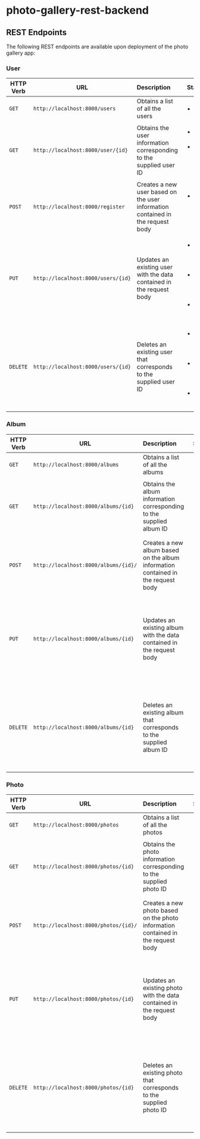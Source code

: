 # photo-gallery-rest-backend


## REST Endpoints
The following REST endpoints are available upon deployment of the photo gallery app:

### User
| HTTP Verb        | URL           | Description  | Status Codes |
| ------------- |-------------|:-----| ----|
| `GET` | `http://localhost:8000/users` | Obtains a list of all the users| <ul><li>`200 OK`</li></ul> |
| `GET` | `http://localhost:8000/user/{id}` | Obtains the user information corresponding to the supplied user ID | <ul><li>`200 OK` if user exists</li><li>`404 Not Found` if user does not exist</li></ul> |
| `POST` | `http://localhost:8000/register` | Creates a new user based on the user information contained in the request body | <ul><li>`201 Created` if user successfully created</li></ul> |
| `PUT` | `http://localhost:8000/users/{id}` | Updates an existing user with the data contained in the request body | <ul><li>`200 OK` if user succesfully updated</li><li>`404 Not Found` if user does not exist</li><li>`403 ` if not permitted</li></ul> |
| `DELETE` | `http://localhost:8000/users/{id}` | Deletes an existing user that corresponds to the supplied user ID | <ul><li>` No Content` if user succesfully deleted</li><li>`404 Not Found` if user does not exist</li><li>`403` if not permitted</li></ul> |



### Album
| HTTP Verb        | URL           | Description  | Status Codes |
| ------------- |-------------|:-----| ----|
| `GET` | `http://localhost:8000/albums` | Obtains a list of all the albums| <ul><li>`200 OK`</li></ul> |
| `GET` | `http://localhost:8000/albums/{id}` | Obtains the album information corresponding to the supplied album ID | <ul><li>`200 OK` if album exists</li><li>`404 Not Found` if album does not exist</li></ul> |
| `POST` | `http://localhost:8000/albums/{id}/` | Creates a new album based on the album information contained in the request body | <ul><li>`201 Created` if user successfully created</li><li>`403` if not permitted</li></ul> |
| `PUT` | `http://localhost:8000/albums/{id}` | Updates an existing album with the data contained in the request body | <ul><li>`200 OK` if album succesfully updated</li><li>`404 Not Found` if album does not exist</li><li>`403 ` if not permitted</li></ul> |
| `DELETE` | `http://localhost:8000/albums/{id}` | Deletes an existing album that corresponds to the supplied album ID | <ul><li>` No Content` if album succesfully deleted</li><li>`404 Not Found` if album does not exist</li><li>`403` if not permitted</li></ul> |

### Photo
| HTTP Verb        | URL           | Description  | Status Codes |
| ------------- |-------------|:-----| ----|
| `GET` | `http://localhost:8000/photos` | Obtains a list of all the photos| <ul><li>`200 OK`</li></ul> |
| `GET` | `http://localhost:8000/photos/{id}` | Obtains the photo information corresponding to the supplied photo ID | <ul><li>`200 OK` if photo exists</li><li>`404 Not Found` if photo does not exist</li></ul> |
| `POST` | `http://localhost:8000/photos/{id}/` | Creates a new photo based on the photo information contained in the request body | <ul><li>`201 Created` if user successfully created</li><li>`403` if not permitted</li></ul> |
| `PUT` | `http://localhost:8000/photos/{id}` | Updates an existing photo with the data contained in the request body | <ul><li>`200 OK` if photo succesfully updated</li><li>`404 Not Found` if photo does not exist</li><li>`403 ` if not permitted</li></ul> |
| `DELETE` | `http://localhost:8000/photos/{id}` | Deletes an existing photo that corresponds to the supplied photo ID | <ul><li>` No Content` if photo succesfully deleted</li><li>`404 Not Found` if photo does not exist</li><li>`403` if not permitted</li></ul> |


